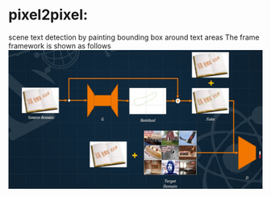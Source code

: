 # pixel2pixel: 

scene text detection by painting bounding box around text areas
The frame framework is shown as follows
![image]( https://github.com/YU-Zhiyang/pixel2pixel_hit/blob/master/framework.jpg)
